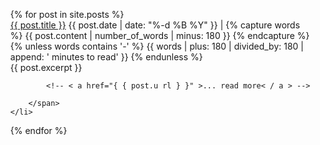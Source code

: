 <ul style="margin-left:0; list-style:none;">
  {% for post in site.posts %}
    <li>
          <a class="post-title h-entry u-url" href="{{ post.url }}">{{ post.title }}</a>
        <span class="post-meta"> <span>{{ post.date | date: "%-d %B %Y" }}</span>
         |
         <!-- This is a work around to content | reading_time which does not work on github pages because custom plugins are not allowed --> 
          {% capture words %}
          {{ post.content | number_of_words | minus: 180 }}
          {% endcapture %}
          {% unless words contains '-' %}
          {{ words | plus: 180 | divided_by: 180 | append: ' minutes to read' }}
          {% endunless %}
         </span>
        <br>
        <span class="post-excert">
        {{ post.excerpt }} 
          
            <!-- < a href="{ { post.u rl } }" >... read more< / a > -->

        </span>
    </li>
  {% endfor %}
</ul>